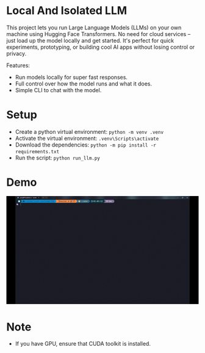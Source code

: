 # Local And Isolated LLM
This project lets you run Large Language Models (LLMs) on your own machine using Hugging Face Transformers. No need for cloud services – just load up the model locally and get started. It's perfect for quick experiments, prototyping, or building cool AI apps without losing control or privacy.


Features:
- Run models locally for super fast responses.
- Full control over how the model runs and what it does.
- Simple CLI to chat with the model.

# Setup
- Create a python virtual environment: `python -m venv .venv`
- Activate the virtual environment: `.venv\Scripts\activate`
- Download the dependencies: `python -m pip install -r requirements.txt`
- Run the script: `python run_llm.py`

# Demo
![Demo](demo.gif)

# Note
- If you have GPU, ensure that CUDA toolkit is installed.